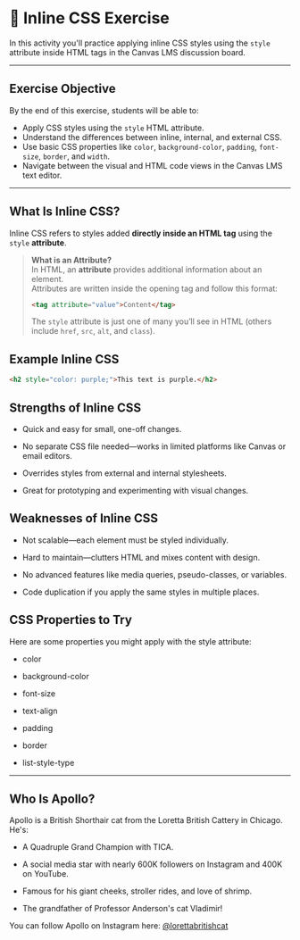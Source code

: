 # 🐾 Inline CSS Exercise

In this activity you'll practice applying inline CSS styles using the `style` attribute inside HTML tags in the Canvas LMS discussion board.

---

## Exercise Objective

By the end of this exercise, students will be able to:

- Apply CSS styles using the `style` HTML attribute.
- Understand the differences between inline, internal, and external CSS.
- Use basic CSS properties like `color`, `background-color`, `padding`, `font-size`, `border`, and `width`.
- Navigate between the visual and HTML code views in the Canvas LMS text editor.

---

## What Is Inline CSS?

Inline CSS refers to styles added **directly inside an HTML tag** using the `style` **attribute**.


>
> **What is an Attribute?**  
> In HTML, an **attribute** provides additional information about an element.  
> Attributes are written inside the opening tag and follow this format:  
> 
> ```html
> <tag attribute="value">Content</tag>
> ```
> 
> The `style` attribute is just one of many you’ll see in HTML (others include `href`, `src`, `alt`, and `class`).<br>
>



## Example Inline CSS
```html
<h2 style="color: purple;">This text is purple.</h2>
```



## Strengths of Inline CSS
- Quick and easy for small, one-off changes.

- No separate CSS file needed—works in limited platforms like Canvas or email editors.

- Overrides styles from external and internal stylesheets.

- Great for prototyping and experimenting with visual changes.

## Weaknesses of Inline CSS
- Not scalable—each element must be styled individually.

- Hard to maintain—clutters HTML and mixes content with design.

- No advanced features like media queries, pseudo-classes, or variables.

- Code duplication if you apply the same styles in multiple places.



## CSS Properties to Try
Here are some properties you might apply with the style attribute:

- color

- background-color

- font-size

- text-align

- padding

- border

- list-style-type

---

## Who Is Apollo?
Apollo is a British Shorthair cat from the Loretta British Cattery in Chicago. He's:

- A Quadruple Grand Champion with TICA.

- A social media star with nearly 600K followers on Instagram and 400K on YouTube.

- Famous for his giant cheeks, stroller rides, and love of shrimp.

- The grandfather of Professor Anderson's cat Vladimir!

You can follow Apollo on Instagram here:
[@lorettabritishcat](https://www.instagram.com/lorettabritishcat/)
